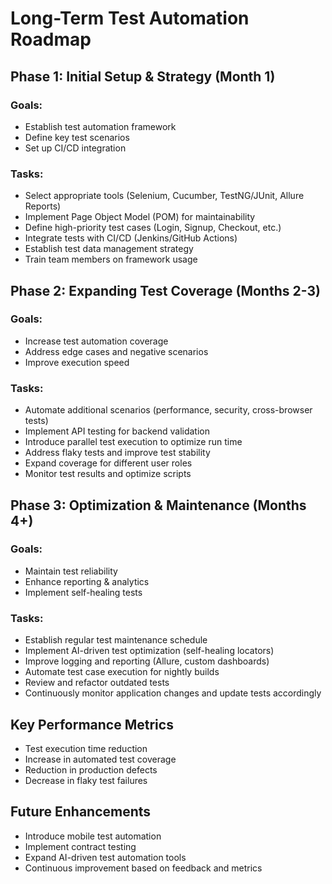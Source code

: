 # Long-Term Test Automation Roadmap

## Phase 1: Initial Setup & Strategy (Month 1)
### Goals:
- Establish test automation framework
- Define key test scenarios
- Set up CI/CD integration

### Tasks:
- Select appropriate tools (Selenium, Cucumber, TestNG/JUnit, Allure Reports)
- Implement Page Object Model (POM) for maintainability
- Define high-priority test cases (Login, Signup, Checkout, etc.)
- Integrate tests with CI/CD (Jenkins/GitHub Actions)
- Establish test data management strategy
- Train team members on framework usage

## Phase 2: Expanding Test Coverage (Months 2-3)
### Goals:
- Increase test automation coverage
- Address edge cases and negative scenarios
- Improve execution speed

### Tasks:
- Automate additional scenarios (performance, security, cross-browser tests)
- Implement API testing for backend validation
- Introduce parallel test execution to optimize run time
- Address flaky tests and improve test stability
- Expand coverage for different user roles
- Monitor test results and optimize scripts

## Phase 3: Optimization & Maintenance (Months 4+)
### Goals:
- Maintain test reliability
- Enhance reporting & analytics
- Implement self-healing tests

### Tasks:
- Establish regular test maintenance schedule
- Implement AI-driven test optimization (self-healing locators)
- Improve logging and reporting (Allure, custom dashboards)
- Automate test case execution for nightly builds
- Review and refactor outdated tests
- Continuously monitor application changes and update tests accordingly

## Key Performance Metrics
- Test execution time reduction
- Increase in automated test coverage
- Reduction in production defects
- Decrease in flaky test failures

## Future Enhancements
- Introduce mobile test automation
- Implement contract testing
- Expand AI-driven test automation tools
- Continuous improvement based on feedback and metrics
